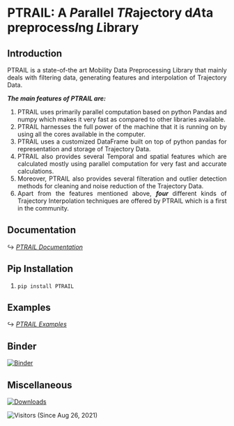 <!---------------------- Introduction Section ------------------->
<h1> PTRAIL:  A <b><i>P</i></b>arallel 
<b><i>TR</i></b>ajectory 
d<b><i>A</i></b>ta
preprocess<b><i>I</i></b>ng
<b><i>L</i></b>ibrary

 </h1>

<h2> Introduction </h2>

<p align='justify'>
PTRAIL is a state-of-the art Mobility Data Preprocessing Library that mainly deals with filtering data, generating features and interpolation of Trajectory Data.

<b><i> The main features of PTRAIL are: </i></b>
</p>

<ol align='justify'>
<li> PTRAIL uses primarily parallel computation based on
     python Pandas and numpy which makes it very fast as compared
     to other libraries available.
</li>

<li> PTRAIL harnesses the full power of the machine that
     it is running on by using all the cores available in the
     computer.
</li>

<li> PTRAIL uses a customized DataFrame built on top of python
     pandas for representation and storage of Trajectory Data.
</li>

<li> PTRAIL also provides several Temporal and spatial features
     which are calculated mostly using parallel computation for very
     fast and accurate calculations.
</li>

<li> Moreover, PTRAIL also provides several filteration and
     outlier detection methods for cleaning and noise reduction of
     the Trajectory Data.
</li>

<li> Apart from the features mentioned above, <i><b> four </b></i>
     different kinds of Trajectory Interpolation techniques are
     offered by PTRAIL which is a first in the community.
</li>
</ol>

<!------------------------- Documentation Link ----------------->
<h2> Documentation </h2>

<span> &#8618; </span>
<a href='https://PTRAIL.readthedocs.io/en/latest/' target='_blank'> <i> PTRAIL Documentation </i> </a>

<!-------------------- Pip Installation ------------------------->
<h2> Pip Installation </h2>

1. `pip install PTRAIL`

<!------------------------ Usage Examples ----------------------->
<h2> Examples </h2>

<span> &#8618; </span>
<a href='https://github.com/YakshHaranwala/PTRAIL/tree/main/examples' target='_blank'> <i> PTRAIL Examples </i> </a>

<!--------------------- Binder Link ---------------------------->
<h2> Binder </h2>

[![Binder](https://mybinder.org/badge_logo.svg)](https://mybinder.org/v2/gh/YakshHaranwala/PTRAIL.git/HEAD)

<!-------------------- MISC ------------------------------------>
<h2> Miscellaneous </h2>

[![Downloads](https://static.pepy.tech/personalized-badge/ptrail?period=total&units=international_system&left_color=black&right_color=blue&left_text=Downloads)](https://pepy.tech/project/ptrail)

![Visitors (Since Aug 26, 2021)](https://visitor-badge.glitch.me/badge?page_id=YakshHaranwala/PTRAIL)
